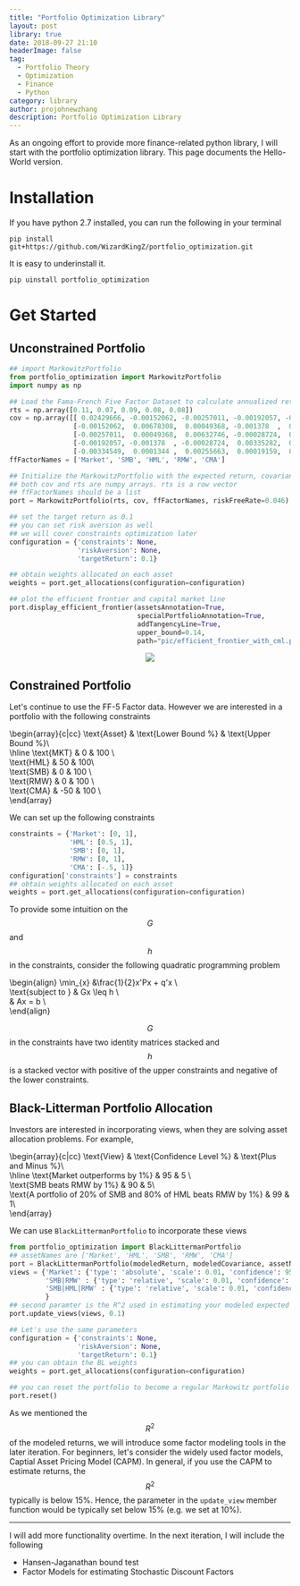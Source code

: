 ```yaml
---
title: "Portfolio Optimization Library"
layout: post
library: true
date: 2018-09-27 21:10
headerImage: false
tag: 
  - Portfolio Theory
  - Optimization
  - Finance
  - Python
category: library
author: projohnewzhang
description: Portfolio Optimization Library
---
```


As an ongoing effort to provide more finance-related python library, I will start with the portfolio optimization library. This page documents the Hello-World version.

# Installation

If you have python 2.7 installed, you can run the following in your terminal

```unix
pip install git+https://github.com/WizardKingZ/portfolio_optimization.git
```

It is easy to underinstall it.

```unix
pip uinstall portfolio_optimization
```

# Get Started
## Unconstrained Portfolio
```python
## import MarkowitzPortfolio 
from portfolio_optimization import MarkowitzPortfolio
import numpy as np

## Load the Fama-French Five Factor Dataset to calculate annualized return and covariance
rts = np.array([0.11, 0.07, 0.09, 0.08, 0.08])
cov = np.array([[ 0.02429666, -0.00152062, -0.00257011, -0.00192057, -0.00334549],
                [-0.00152062,  0.00678308,  0.00049368, -0.001378  ,  0.0001344 ],
                [-0.00257011,  0.00049368,  0.00632746, -0.00028724,  0.00255663],
                [-0.00192057, -0.001378  , -0.00028724,  0.00335282,  0.00019159],
                [-0.00334549,  0.0001344 ,  0.00255663,  0.00019159,  0.00334773]])
ffFactorNames = ['Market', 'SMB', 'HML', 'RMW', 'CMA']

## Initialize the MarkowitzPortfolio with the expected return, covariance and asset names
## both cov and rts are numpy arrays. rts is a row vector 
## ffFactorNames should be a list
port = MarkowitzPortfolio(rts, cov, ffFactorNames, riskFreeRate=0.046)

## set the target return as 0.1 
## you can set risk aversion as well
## we will cover constraints optimization later
configuration = {'constraints': None, 
                 'riskAversion': None, 
                 'targetReturn': 0.1}

## obtain weights allocated on each asset
weights = port.get_allocations(configuration=configuration)

## plot the efficient frontier and capital market line 
port.display_efficient_frontier(assetsAnnotation=True, 
                                specialPortfolioAnnotation=True, 
                                addTangencyLine=True, 
                                upper_bound=0.14, 
                                path="pic/efficient_frontier_with_cml.png")
```

<p align="center"> 
<img src="{{site.base_url}}/assets/images/portfolio_optimization/efficient_frontier_with_cml.png">
</p>

## Constrained Portfolio

Let's continue to use the FF-5 Factor data. However we are interested in a portfolio with the following constraints

\begin{array}{c|cc} 
\text{Asset} & \text{Lower Bound %} & \text{Upper Bound %}\\\
\hline \text{MKT} & 0 & 100 \\\
\text{HML} & 50 & 100\\\
\text{SMB} & 0 & 100 \\\
\text{RMW} & 0 & 100 \\\
\text{CMA} & -50 & 100 \\\
\end{array}

We can set up the following constraints

```python
constraints = {'Market': [0, 1], 
               'HML': [0.5, 1], 
               'SMB': [0, 1], 
               'RMW': [0, 1], 
               'CMA': [-.5, 1]}
configuration['constraints'] = constraints
## obtain weights allocated on each asset
weights = port.get_allocations(configuration=configuration)
```

To provide some intuition on the $$G$$ and $$h$$ in the constraints, consider the following quadratic programming problem

\begin{align}
\min_{x} &\frac{1}{2}x'Px + q'x \\\
\text{subject to } & Gx \leq h \\\
& Ax = b \\\
\end{align}

$$G$$ in the constraints have two identity matrices stacked and $$h$$ is a stacked vector with positive of the upper constraints and negative of the lower constraints.

## Black-Litterman Portfolio Allocation

Investors are interested in incorporating views, when they are solving asset allocation problems. For example,

\begin{array}{c|cc} 
\text{View} & \text{Confidence Level %} & \text{Plus and Minus %}\\\
\hline \text{Market outperforms by 1%} & 95 & 5 \\\
\text{SMB beats RMW by 1%} & 90 & 5\\\
\text{A portfolio of 20% of SMB and 80% of HML beats RMW by 1%} & 99 & 1\\\
\end{array}

We can use ```BlackLittermanPortfolio``` to incorporate these views

```python
from portfolio_optimization import BlackLittermanPortfolio
## assetNames are ['Market', 'HML', 'SMB', 'RMW', 'CMA']
port = BlackLittermanPortfolio(modeledReturn, modeledCovariance, assetNames, riskFreeRate=0.046)
views = {'Market': {'type': 'absolute', 'scale': 0.01, 'confidence': 95, 'plusminus%': 5},
         'SMB|RMW' : {'type': 'relative', 'scale': 0.01, 'confidence': 90, 'plusminus%': 5, 'weights': [1., -1.]},
         'SMB|HML|RMW' : {'type': 'relative', 'scale': 0.01, 'confidence': 99, 'plusminus%': 1, 'weights': [.2, .8, -1.]},
         }
## second paramter is the R^2 used in estimating your modeled expected returns
port.update_views(views, 0.1)

## Let's use the same parameters
configuration = {'constraints': None, 
                 'riskAversion': None, 
                 'targetReturn': 0.1}
## you can obtain the BL weights                
weights = port.get_allocations(configuration=configuration)

## you can reset the portfolio to become a regular Markowitz portfolio
port.reset()
```

As we mentioned the $$R^2$$ of the modeled returns, we will introduce some factor modeling tools in the later iteration. For beginners, let's consider the widely used factor models, Captial Asset Pricing Model (CAPM). In general, if you use the CAPM to estimate returns, the $$R^2$$ typically is below 15%. Hence, the parameter in the ```update_view``` member function would be typically set below 15% (e.g. we set at 10%).

---

I will add more functionality overtime. In the next iteration, I will include the following

* Hansen-Jaganathan bound test
* Factor Models for estimating Stochastic Discount Factors
